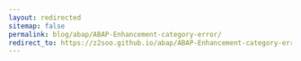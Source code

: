 ```yaml
---
layout: redirected
sitemap: false
permalink: blog/abap/ABAP-Enhancement-category-error/
redirect_to: https://z2soo.github.io/abap/ABAP-Enhancement-category-error/
---
```

